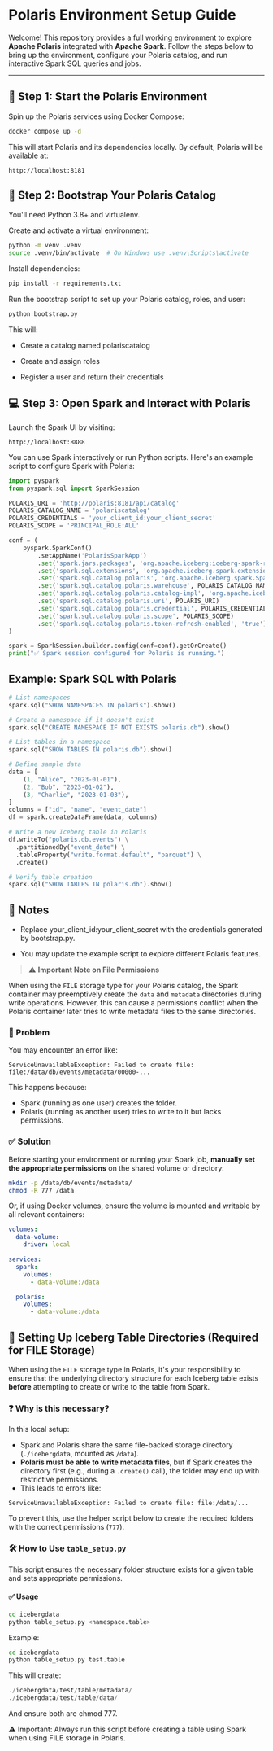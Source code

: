 # Polaris Environment Setup Guide

Welcome! This repository provides a full working environment to explore **Apache Polaris** integrated with **Apache Spark**. Follow the steps below to bring up the environment, configure your Polaris catalog, and run interactive Spark SQL queries and jobs.

---

## 🚀 Step 1: Start the Polaris Environment

Spin up the Polaris services using Docker Compose:

```bash
docker compose up -d
```

This will start Polaris and its dependencies locally. By default, Polaris will be available at:

```arduino
http://localhost:8181
```

## 🐍 Step 2: Bootstrap Your Polaris Catalog
You'll need Python 3.8+ and virtualenv.

Create and activate a virtual environment:

```bash
python -m venv .venv
source .venv/bin/activate  # On Windows use .venv\Scripts\activate
```

Install dependencies:

```bash
pip install -r requirements.txt
```

Run the bootstrap script to set up your Polaris catalog, roles, and user:

```bash
python bootstrap.py
```

This will:

- Create a catalog named polariscatalog

- Create and assign roles

- Register a user and return their credentials

## 💻 Step 3: Open Spark and Interact with Polaris
Launch the Spark UI by visiting:

```arduino
http://localhost:8888
```

You can use Spark interactively or run Python scripts. Here's an example script to configure Spark with Polaris:

```python
import pyspark
from pyspark.sql import SparkSession

POLARIS_URI = 'http://polaris:8181/api/catalog'
POLARIS_CATALOG_NAME = 'polariscatalog'
POLARIS_CREDENTIALS = 'your_client_id:your_client_secret'
POLARIS_SCOPE = 'PRINCIPAL_ROLE:ALL'

conf = (
    pyspark.SparkConf()
        .setAppName('PolarisSparkApp')
        .set('spark.jars.packages', 'org.apache.iceberg:iceberg-spark-runtime-3.5_2.12:1.5.2,org.apache.hadoop:hadoop-aws:3.4.0')
        .set('spark.sql.extensions', 'org.apache.iceberg.spark.extensions.IcebergSparkSessionExtensions')
        .set('spark.sql.catalog.polaris', 'org.apache.iceberg.spark.SparkCatalog')
        .set('spark.sql.catalog.polaris.warehouse', POLARIS_CATALOG_NAME)
        .set('spark.sql.catalog.polaris.catalog-impl', 'org.apache.iceberg.rest.RESTCatalog')
        .set('spark.sql.catalog.polaris.uri', POLARIS_URI)
        .set('spark.sql.catalog.polaris.credential', POLARIS_CREDENTIALS)
        .set('spark.sql.catalog.polaris.scope', POLARIS_SCOPE)
        .set('spark.sql.catalog.polaris.token-refresh-enabled', 'true')
)

spark = SparkSession.builder.config(conf=conf).getOrCreate()
print("✅ Spark session configured for Polaris is running.")
```

## Example: Spark SQL with Polaris
```python
# List namespaces
spark.sql("SHOW NAMESPACES IN polaris").show()

# Create a namespace if it doesn't exist
spark.sql("CREATE NAMESPACE IF NOT EXISTS polaris.db").show()

# List tables in a namespace
spark.sql("SHOW TABLES IN polaris.db").show()

# Define sample data
data = [
    (1, "Alice", "2023-01-01"),
    (2, "Bob", "2023-01-02"),
    (3, "Charlie", "2023-01-03"),
]
columns = ["id", "name", "event_date"]
df = spark.createDataFrame(data, columns)

# Write a new Iceberg table in Polaris
df.writeTo("polaris.db.events") \
  .partitionedBy("event_date") \
  .tableProperty("write.format.default", "parquet") \
  .create()

# Verify table creation
spark.sql("SHOW TABLES IN polaris.db").show()
```

## 🧾 Notes
- Replace your_client_id:your_client_secret with the credentials generated by bootstrap.py.

- You may update the example script to explore different Polaris features.

> ⚠️ **Important Note on File Permissions**

When using the `FILE` storage type for your Polaris catalog, the Spark container may preemptively create the `data` and `metadata` directories during write operations. However, this can cause a permissions conflict when the Polaris container later tries to write metadata files to the same directories.

### 🐞 Problem
You may encounter an error like:

```
ServiceUnavailableException: Failed to create file: file:/data/db/events/metadata/00000-...
```

This happens because:
- Spark (running as one user) creates the folder.
- Polaris (running as another user) tries to write to it but lacks permissions.

### ✅ Solution

Before starting your environment or running your Spark job, **manually set the appropriate permissions** on the shared volume or directory:

```bash
mkdir -p /data/db/events/metadata/
chmod -R 777 /data
```

Or, if using Docker volumes, ensure the volume is mounted and writable by all relevant containers:

```yaml
volumes:
  data-volume:
    driver: local

services:
  spark:
    volumes:
      - data-volume:/data

  polaris:
    volumes:
      - data-volume:/data
```

## 📁 Setting Up Iceberg Table Directories (Required for FILE Storage)

When using the `FILE` storage type in Polaris, it's your responsibility to ensure that the underlying directory structure for each Iceberg table exists **before** attempting to create or write to the table from Spark.

### ❓ Why is this necessary?

In this local setup:
- Spark and Polaris share the same file-backed storage directory (`./icebergdata`, mounted as `/data`).
- **Polaris must be able to write metadata files**, but if Spark creates the directory first (e.g., during a `.create()` call), the folder may end up with restrictive permissions.
- This leads to errors like:

```
ServiceUnavailableException: Failed to create file: file:/data/...
```

To prevent this, use the helper script below to create the required folders with the correct permissions (`777`).


### 🛠️ How to Use `table_setup.py`

This script ensures the necessary folder structure exists for a given table and sets appropriate permissions.

#### ✅ Usage

```bash
cd icebergdata
python table_setup.py <namespace.table>
```

Example:

```bash
cd icebergdata
python table_setup.py test.table
```

This will create:

```swift
./icebergdata/test/table/metadata/
./icebergdata/test/table/data/
```

And ensure both are chmod 777.

⚠️ Important: Always run this script before creating a table using Spark when using FILE storage in Polaris.